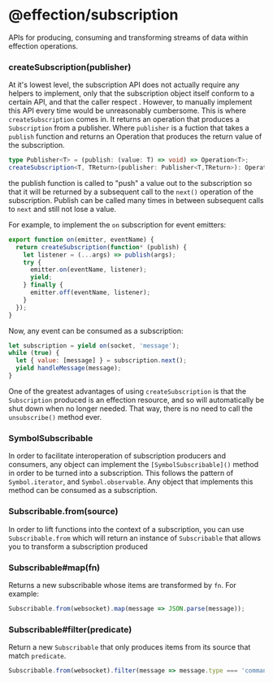 # @effection/subscription

APIs for producing, consuming and transforming streams of data within
effection operations.

### createSubscription(publisher)

At it's lowest level, the subscription API does not actually require
any helpers to implement, only that the subscription object itself
conform to a certain API, and that the caller respect . However, to
manually implement this API every time would be unreasonably
cumbersome. This is where `createSubscription` comes in. It returns an
operation that produces a `Subscription` from a publisher. Where
`publisher` is a fuction that takes a `publish` function and returns
an Operation that produces the return value of the subscription.

``` typescript
type Publisher<T> = (publish: (value: T) => void) => Operation<T>;
createSubscription<T, TReturn>(publisher: Publisher<T,TReturn>): Operation<Subscription<T,TReturn>>
```

the publish function is called to "push" a value out to the
subscription so that it will be returned by a subsequent call to the
`next()` operation of the subscription. Publish can be called many
times in between subsequent calls to `next` and still not lose a
value.

For example, to implement the `on` subscription for event emitters:

``` javascript
export function on(emitter, eventName) {
  return createSubscription(function* (publish) {
    let listener = (...args) => publish(args);
    try {
      emitter.on(eventName, listener);
      yield;
    } finally {
      emitter.off(eventName, listener);
    }
  });
}
```

Now, any event can be consumed as a subscription:

``` javascript
let subscription = yield on(socket, 'message');
while (true) {
  let { value: [message] } = subscription.next();
  yield handleMessage(message);
}
```

One of the greatest advantages of using `createSubscription` is that
the `Subscription` produced is an effection resource, and so will
automatically be shut down when no longer needed. That way, there is
no need to call the `unsubscribe()` method ever.

### SymbolSubscribable

In order to facilitate interoperation of subscription producers and
consumers, any object can implement the `[SymbolSubscribable]()`
method in order to be turned into a subscription. This follows the
pattern of `Symbol.iterator`, and `Symbol.observable`. Any object that
implements this method can be consumed as a subscription.

### Subscribable.from(source)

In order to lift functions into the context of a subscription, you can
use `Subscribable.from` which will return an instance of
`Subscribable` that allows you to transform a subscription produced

### Subscribable#map(fn)

Returns a new subscribable whose items are transformed by `fn`. For
example:

``` javascript
Subscribable.from(websocket).map(message => JSON.parse(message));
```

### Subscribable#filter(predicate)

Return a new `Subscribable` that only produces items from its source
that match `predicate`.

``` javascript
Subscribable.from(websocket).filter(message => message.type === 'command');
```
